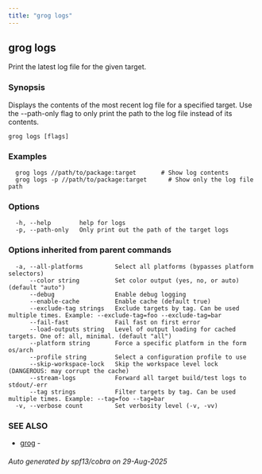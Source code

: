 ```yaml
---
title: "grog logs"
---
```

## grog logs

Print the latest log file for the given target.

### Synopsis

Displays the contents of the most recent log file for a specified target.
Use the --path-only flag to only print the path to the log file instead of its contents.

```
grog logs [flags]
```

### Examples

```
  grog logs //path/to/package:target       # Show log contents
  grog logs -p //path/to/package:target      # Show only the log file path
```

### Options

```
  -h, --help        help for logs
  -p, --path-only   Only print out the path of the target logs
```

### Options inherited from parent commands

```
  -a, --all-platforms         Select all platforms (bypasses platform selectors)
      --color string          Set color output (yes, no, or auto) (default "auto")
      --debug                 Enable debug logging
      --enable-cache          Enable cache (default true)
      --exclude-tag strings   Exclude targets by tag. Can be used multiple times. Example: --exclude-tag=foo --exclude-tag=bar
      --fail-fast             Fail fast on first error
      --load-outputs string   Level of output loading for cached targets. One of: all, minimal. (default "all")
      --platform string       Force a specific platform in the form os/arch
      --profile string        Select a configuration profile to use
      --skip-workspace-lock   Skip the workspace level lock (DANGEROUS: may corrupt the cache)
      --stream-logs           Forward all target build/test logs to stdout/-err
      --tag strings           Filter targets by tag. Can be used multiple times. Example: --tag=foo --tag=bar
  -v, --verbose count         Set verbosity level (-v, -vv)
```

### SEE ALSO

* [grog](/reference/cli/grog/)	 - 

###### Auto generated by spf13/cobra on 29-Aug-2025
